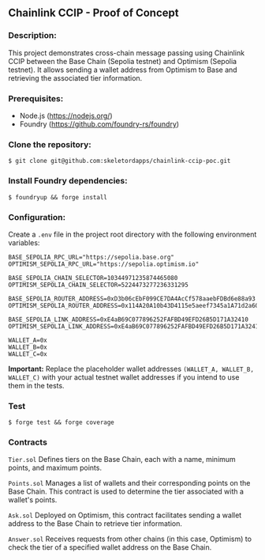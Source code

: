 ## Chainlink CCIP - Proof of Concept

### Description:
This project demonstrates cross-chain message passing using Chainlink CCIP between the Base Chain (Sepolia testnet) and Optimism (Sepolia testnet). It allows sending a wallet address from Optimism to Base and retrieving the associated tier information.

### Prerequisites:
- Node.js (https://nodejs.org/)
- Foundry (https://github.com/foundry-rs/foundry)

### Clone the repository:
```shell
$ git clone git@github.com:skeletordapps/chainlink-ccip-poc.git
```

### Install Foundry dependencies:
```shell
$ foundryup && forge install
```
### Configuration:
Create a ```.env``` file in the project root directory with the following environment variables:
```shell
BASE_SEPOLIA_RPC_URL="https://sepolia.base.org"
OPTIMISM_SEPOLIA_RPC_URL="https://sepolia.optimism.io"

BASE_SEPOLIA_CHAIN_SELECTOR=10344971235874465080
OPTIMISM_SEPOLIA_CHAIN_SELECTOR=5224473277236331295

BASE_SEPOLIA_ROUTER_ADDRESS=0xD3b06cEbF099CE7DA4AcCf578aaebFDBd6e88a93
OPTIMISM_SEPOLIA_ROUTER_ADDRESS=0x114A20A10b43D4115e5aeef7345a1A71d2a60C57

BASE_SEPOLIA_LINK_ADDRESS=0xE4aB69C077896252FAFBD49EFD26B5D171A32410
OPTIMISM_SEPOLIA_LINK_ADDRESS=0xE4aB69C077896252FAFBD49EFD26B5D171A32410

WALLET_A=0x
WALLET_B=0x
WALLET_C=0x
```

**Important:** Replace the placeholder wallet addresses ```(WALLET_A, WALLET_B, WALLET_C)``` with your actual testnet wallet addresses if you intend to use them in the tests.

### Test
```shell
$ forge test && forge coverage
```

### Contracts
```Tier.sol```
Defines tiers on the Base Chain, each with a name, minimum points, and maximum points.

```Points.sol```
Manages a list of wallets and their corresponding points on the Base Chain. This contract is used to determine the tier associated with a wallet's points.

```Ask.sol```
Deployed on Optimism, this contract facilitates sending a wallet address to the Base Chain to retrieve tier information.

```Answer.sol```
Receives requests from other chains (in this case, Optimism) to check the tier of a specified wallet address on the Base Chain.

